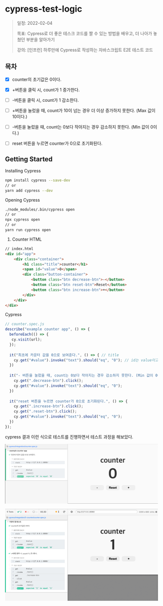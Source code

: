 # cypress-test-logic

> 일정: 2022-02-04
>
> 목표: Cypress로 더 좋은 테스크 코드를 짤 수 있는 방법을 배우고, 더 나아가 놓쳤던 부분을 알아가기
>
> 강의: [인프런] 하루만에 Cypress로 작성하는 자바스크립트 E2E 테스트 코드
>

## 목차
- [X] counter의 초기값은 0이다.
- [X] +버튼을 클릭 시, count가 1 증가한다.
- [ ] -버튼을 클릭 시, count가 1 감소한다.
- [ ] +버튼을 눌렀을 때, count가 10이 넘는 경우 더 이상 증가하지 못한다. (Max 값이 10이다.)
- [ ] -버튼을 눌렀을 때, count는 0보다 작아지는 경우 감소하지 못한다. (Min 값이 0이다.)
- [ ] reset 버튼을 누르면 counter가 0으로 초기화된다.


## Getting Started

Installing Cypress
```zsh
npm install cypress --save-dev
// or
yarn add cypress --dev
```

Opening Cypress
```zsh
./node_modules/.bin/cypress open
// or
npx cypress open
// or
yarn run cypress open
```

1. Counter
HTML
```html
// index.html
<div id="app">
    <div class="container">
        <h1 class="title">counter</h1>
        <span id="value">0</span>
        <div class="button-container">
            <button class="btn decrease-btn">-</button>
            <button class="btn reset-btn">Reset</button>
            <button class="btn increase-btn">+</button>
        </div>
    </div>
</div>
```
Cypress
```javascript
// counter.spec.js
describe("example counter app", () => {
  beforeEach(() => {
   cy.visit(url);
  });

  it("최초에 카운터 값을 0으로 보여준다.", () => { // title
    cy.get("#value").invoke("text").should("eq", "0"); // id는 value이고, invoke는 text로 0이다.
  })
  
  it("- 버튼을 눌렀을 때, count는 0보다 작아지는 경우 감소하지 못한다. (Min 값이 0이다.)", () => {
    cy.get(".decrease-btn").click();
    cy.get("#value").invoke("text").should("eq", "0");
  })

  it("reset 버튼을 누르면 counter가 0으로 초기화된다.", () => {
    cy.get(".increase-btn").click();
    cy.get(".reset-btn").click();
    cy.get("#value").invoke("text").should("eq", "0");
  })
});
```

cypress 결과
이런 식으로 테스트를 진행하면서 테스트 과정을 해보았다.

![cypress 테스트 결과](./src/image/counter-spec.png)

![cypress 테스트 결과](./src/image/all-counter.png)



